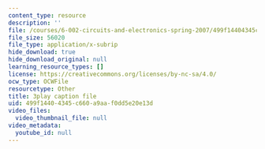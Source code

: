 ```yaml
---
content_type: resource
description: ''
file: /courses/6-002-circuits-and-electronics-spring-2007/499f14404345c660a9aaf0dd5e20e13d_dyxcCoUgETU.srt
file_size: 56020
file_type: application/x-subrip
hide_download: true
hide_download_original: null
learning_resource_types: []
license: https://creativecommons.org/licenses/by-nc-sa/4.0/
ocw_type: OCWFile
resourcetype: Other
title: 3play caption file
uid: 499f1440-4345-c660-a9aa-f0dd5e20e13d
video_files:
  video_thumbnail_file: null
video_metadata:
  youtube_id: null
---
```

